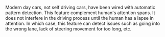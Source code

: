 Modern day cars, not self driving cars, have been wired with automatic pattern detection. This feature complement human's attention spans. It does not interfere in the driving process until the human has a lapse in attention. In which case, this feature can detect issues such as going into the wrong lane, lack of steering movement for too long, etc.